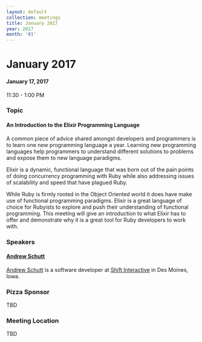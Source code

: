 ```yaml
---
layout: default
collection: meetings
title: January 2017
year: 2017
month: '01'
---
```


# January 2017

#### January 17, 2017
11:30 - 1:00 PM

### Topic

#### An Introduction to the Elixir Programming Language

A common piece of advice shared amongst developers and programmers is to learn one new programming language a year.  Learning new programming languages help programmers to understand different solutions to problems and expose them to new language paradigms.

Elixir is a dynamic, functional language that was born out of the pain points of doing concurrency programming with Ruby while also addressing issues of scalability and speed that have plagued Ruby.

While Ruby is firmly rooted in the Object Oriented world it does have make use of functional programming paradigms.  Elixir is a great language of choice for Rubyists to explore and push their understanding of functional programming.  This meeting will give an introduction to what Elixir has to offer and demonstrate why it is a great tool for Ruby developers to work with.

### Speakers

#### [Andrew Schutt](https://twitter.com/schuttandrew)


[Andrew Schutt](https://twitter.com/schuttandrew) is a software developer at [Shift Interactive](https://twitter.com/shiftdsm) in Des Moines, Iowa.

### Pizza Sponsor
TBD

### Meeting Location
TBD
